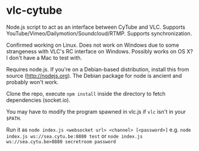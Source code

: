 vlc-cytube
=======

Node.js script to act as an interface between CyTube and VLC.  Supports YouTube/Vimeo/Dailymotion/Soundcloud/RTMP.  Supports synchronization.

Confirmed working on Linux.  Does not work on Windows due to some strangeness with VLC's RC interface on Windows.  Possibly works on OS X?  I don't have a Mac to test with.

Requires node.js.  If you're on a Debian-based distribution, install this from source (http://nodejs.org).  The Debian package for node is ancient and probably won't work.

Clone the repo, execute `npm install` inside the directory to fetch dependencies (socket.io).

You may have to modify the program spawned in vlc.js if `vlc` isn't in your `$PATH`.

Run it as `node index.js <websocket url> <channel> [<password>]` e.g. `node index.js ws://sea.cytu.be:8880 test` or `node index.js ws://sea.cytu.be>8880 secretroom password`
